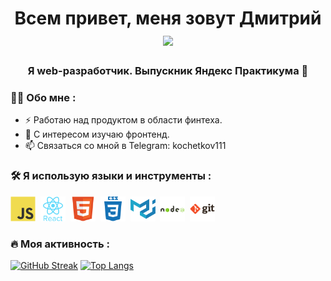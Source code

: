 <h1 align="center">Всем привет, меня зовут Дмитрий
<img src="https://github.com/blackcater/blackcater/raw/main/images/Hi.gif" height="32"/></h1>
<h3 align="center">Я web-разработчик. Выпускник Яндекс Практикума 🖤</h3>

### :man_technologist: Обо мне :
- :zap: Работаю над продуктом в области финтеха.
- :telescope: С интересом изучаю фронтенд.
- :mailbox: Связаться со мной в Telegram:  kochetkov111 

### :hammer_and_wrench: Я использую языки и инструменты :
<div>
  <img src="https://github.com/devicons/devicon/blob/master/icons/javascript/javascript-original.svg" title="JavaScript" alt="JavaScript" width="40" height="40"/>&nbsp;
  <img src="https://github.com/devicons/devicon/blob/master/icons/react/react-original-wordmark.svg" title="React" alt="React" width="40" height="40"/>&nbsp;
    <img src="https://github.com/devicons/devicon/blob/master/icons/html5/html5-original.svg" title="HTML5" alt="HTML" width="40" height="40"/>&nbsp;
  <img src="https://github.com/devicons/devicon/blob/master/icons/css3/css3-plain-wordmark.svg"  title="CSS3" alt="CSS" width="40" height="40"/>&nbsp;
    <img src="https://github.com/devicons/devicon/blob/master/icons/materialui/materialui-original.svg" title="Material UI" alt="Material UI" width="40" height="40"/>&nbsp;
  <img src="https://github.com/devicons/devicon/blob/master/icons/nodejs/nodejs-original-wordmark.svg" title="NodeJS" alt="NodeJS" width="40" height="40"/>&nbsp;
  <img src="https://github.com/devicons/devicon/blob/master/icons/git/git-original-wordmark.svg" title="Git" **alt="Git" width="40" height="40"/>
</div>

### :fire: Моя активность :
[![GitHub Streak](http://github-readme-streak-stats.herokuapp.com?user=kochetkov1&theme=dark&background=000000)](https://git.io/streak-stats)
[![Top Langs](https://github-readme-stats.vercel.app/api/top-langs/?username=kochetkov1&layout=compact&theme=vision-friendly-dark)](https://github.com/anuraghazra/github-readme-stats)
